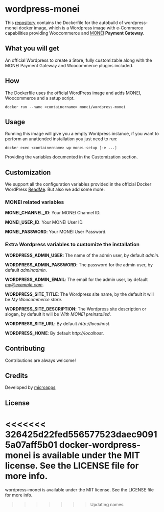 # wordpress-monei
This [repository](https://github.com/MONEI/wordpress-monei) contains the Dockerfile for the autobuild of wordpress-monei docker image, which is a Wordpress image with e-Commerce capabilities providing Woocommerce and [MONEI](https://monei.net/) **Payment Gateway**.

## What you will get
An official Wordpress to create a Store, fully customizable along with the MONEI Payment Gateway and Woocommerce plugins included.

## How
The Dockerfile uses the official WordPress image and adds MONEI, Woocommerce and a setup script.

    docker run --name <containername> monei/wordpress-monei

## Usage
Running this image will give you a empty Wordpress instance, if you want to perform an unattended installation you just need to run:
    
    docker exec <containername> wp-monei-setup [-e ...]

Providing the variables documented in the Customization section. 

## Customization
We support all the configuration variables provided in the official Docker WordPress [ReadMe](https://github.com/docker-library/docs/tree/master/wordpress). 
But also we add some more:

### MONEI related variables

**MONEI_CHANNEL_ID**: Your MONEI Channel ID.

**MONEI_USER_ID**: Your MONEI User ID.

**MONEI_PASSWORD**: Your MONEI User Password.


### Extra Wordpress variables to customize the installation

**WORDPRESS_ADMIN_USER**: The name of the admin user, by default *admin*.

**WORDPRESS_ADMIN_PASSWORD**: The password for the admin user, by default *adminadmin*.

**WORDPRESS_ADMIN_EMAIL**: The email for the admin user, by default *my@example.com*.

**WORDPRESS_SITE_TITLE**: The Wordpress site name, by the default it will be *My Woocommerce store*.

**WORDPRESS_SITE_DESCRIPTION**: The Wordpress site description or slogan, by default it will be *With MONEI preinstalled*.

**WORDPRESS_SITE_URL**: By default *http://localhost*.

**WORDPRESS_HOME**: By default *http://localhost*.


## Contributing
Contributions are always welcome!

## Credits
Developed by [microapps](http://microapps.com/)

## License
<<<<<<< 326425d22fed556577523daec90915a07aff5b01
docker-wordpress-monei is available under the MIT license. See the LICENSE file for more info.
=======
wordpress-monei is available under the MIT license. See the LICENSE file for more info.
>>>>>>> Updating names
